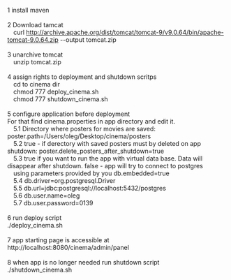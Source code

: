 1 install maven<br>
<br>
2 Download tamcat<br>
    &emsp;curl http://archive.apache.org/dist/tomcat/tomcat-9/v9.0.64/bin/apache-tomcat-9.0.64.zip --output tomcat.zip<br>
<br>
3 unarchive tomcat<br>
    &emsp;unzip tomcat.zip<br>
<br>
4 assign rights to deployment and shutdown scritps<br>
    &emsp;cd to cinema dir<br>
    &emsp;chmod 777 deploy_cinema.sh<br>
    &emsp;chmod 777 shutdown_cinema.sh<br>
<br>
5 configure application before deployment<br>
For that find cinema.properties in app directory and edit it.<br>
  &emsp;5.1 Directory where posters for movies are saved: poster.path=/Users/oleg/Desktop/cinema/posters<br>
  &emsp;5.2 true - if derectory with saved posters must by deleted on app shutdown: poster.delete_posters_after_shutdown=true<br>
  &emsp;5.3 true if you want to run the app with virtual data base. Data will disappear after shutdown. false - app will try to connect to postgres<br> 
  &emsp;using parameters provided by you db.embedded=true<br>
  &emsp;5.4 db.driver=org.postgresql.Driver<br>
  &emsp;5.5 db.url=jdbc:postgresql://localhost:5432/postgres<br>
  &emsp;5.6 db.user.name=oleg<br>
  &emsp;5.7 db.user.password=0139<br>
<br>
6 run deploy script<br>
./deploy_cinema.sh<br>
<br>
7 app starting page is accessible at http://localhost:8080/cinema/admin/panel<br>
<br>
8 when app is no longer needed run shutdown script<br>
./shutdown_cinema.sh<br>
